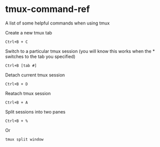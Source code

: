 # tmux-command-ref
A list of some helpful commands when using tmux

Create a new tmux tab
```
Ctrl+B + C
```

Switch to a particular tmux session (you will know this works when the * switches to the tab you specified)
```
Ctrl+B [tab #]
```

Detach current tmux session
```
Ctrl+B + D
```

Reatach tmux session
```
Ctrl+B + A
```

Split sessions into two panes
```
Ctrl+B + %
```
Or
```
tmux split window
```
